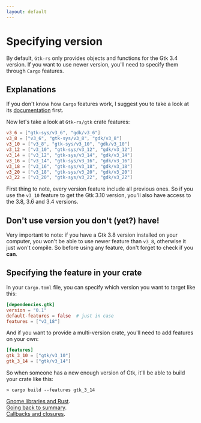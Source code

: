 ```yaml
---
layout: default
---
```


# Specifying version

By default, `Gtk-rs` only provides objects and functions for the Gtk 3.4 version. If you want to use newer version, you'll need to specify them through `Cargo` features.

## Explanations

If you don't know how `Cargo` features work, I suggest you to take a look at its [documentation](http://doc.crates.io/specifying-dependencies.html#choosing-features) first.

Now let's take a look at `Gtk-rs/gtk` crate features:

```toml
v3_6 = ["gtk-sys/v3_6", "gdk/v3_6"]
v3_8 = ["v3_6", "gtk-sys/v3_8", "gdk/v3_8"]
v3_10 = ["v3_8", "gtk-sys/v3_10", "gdk/v3_10"]
v3_12 = ["v3_10", "gtk-sys/v3_12", "gdk/v3_12"]
v3_14 = ["v3_12", "gtk-sys/v3_14", "gdk/v3_14"]
v3_16 = ["v3_14", "gtk-sys/v3_16", "gdk/v3_16"]
v3_18 = ["v3_16", "gtk-sys/v3_18", "gdk/v3_18"]
v3_20 = ["v3_18", "gtk-sys/v3_20", "gdk/v3_20"]
v3_22 = ["v3_20", "gtk-sys/v3_22", "gdk/v3_22"]
```

First thing to note, every version feature include all previous ones. So if you use the `v3_10` feature to get the Gtk 3.10 version, you'll also have access to the 3.8, 3.6 and 3.4 versions.

## Don't use version you don't (yet?) have!

Very important to note: if you have a Gtk 3.8 version installed on your computer, you won't be able to use newer feature than `v3_8`, otherwise it just won't compile. So before using any feature, don't forget to check if you **can**.

## Specifying the feature in your crate

In your `Cargo.toml` file, you can specify which version you want to target like this:

```toml
[dependencies.gtk]
version = "0.1"
default-features = false  # just in case
features = ["v3_18"]
```

And if you want to provide a multi-version crate, you'll need to add features on your own:

```toml
[features]
gtk_3_10 = ["gtk/v3_10"]
gtk_3_14 = ["gtk/v3_14"]
```

So when someone has a new enough version of Gtk, it'll be able to build your crate like this:

```
> cargo build --features gtk_3_14
```

<div class="footer">
<div><a href="gnome_and_rust">Gnome libraries and Rust</a>.</div>
<div><a href="{{ site.baseurl }}/docs-src/tutorial">Going back to summary</a>.</div>
<div><a href="closures">Callbacks and closures</a>.</div>
</div>
